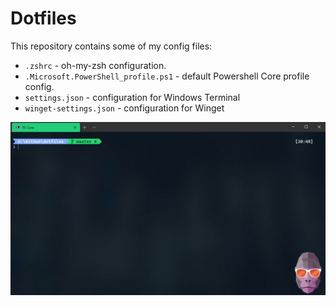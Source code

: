 # Dotfiles

This repository contains some of my config files:

- `.zshrc` - oh-my-zsh configuration.
- `.Microsoft.PowerShell_profile.ps1` - default Powershell Core profile config.
- `settings.json` - configuration for Windows Terminal
- `winget-settings.json` - configuration for Winget

![Terminal](https://raw.githubusercontent.com/jerkovicl/dotfiles/master/docs/media/terminal.jpg)
